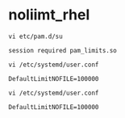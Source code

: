 # noliimt_rhel

```
vi etc/pam.d/su
```

```
session required pam_limits.so
```

```
vi /etc/systemd/user.conf
```

```
DefaultLimitNOFILE=100000
```

```
vi /etc/systemd/user.conf
```

```
DefaultLimitNOFILE=100000
```
